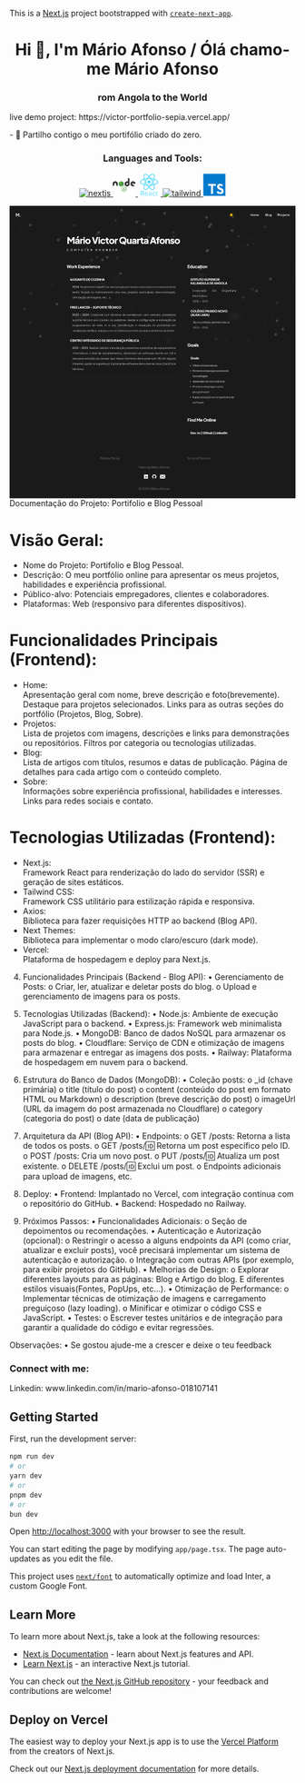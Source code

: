 This is a [Next.js](https://nextjs.org/) project bootstrapped with [`create-next-app`](https://github.com/vercel/next.js/tree/canary/packages/create-next-app).

<h1 align="center">Hi 👋, I'm Mário Afonso / Ólá chamo-me Mário Afonso</h1>
<h3 align="center">rom Angola to the World</h3>

<p> live demo project: https://victor-portfolio-sepia.vercel.app/
 </p>
- 🤝 Partilho contigo o meu portifólio criado do zero.

<h3 align="center">Languages and Tools:</h3>
<p align="center"> <a href="https://nextjs.org/" target="_blank" rel="noreferrer"> <img src="https://cdn.worldvectorlogo.com/logos/nextjs-2.svg" alt="nextjs" width="40" height="40"/> </a> <a href="https://nodejs.org" target="_blank" rel="noreferrer"> <img src="https://raw.githubusercontent.com/devicons/devicon/master/icons/nodejs/nodejs-original-wordmark.svg" alt="nodejs" width="40" height="40"/> </a>  <a href="https://reactjs.org/" target="_blank" rel="noreferrer"> <img src="https://raw.githubusercontent.com/devicons/devicon/master/icons/react/react-original-wordmark.svg" alt="react" width="40" height="40"/> </a> <a href="https://tailwindcss.com/" target="_blank" rel="noreferrer"> <img src="https://www.vectorlogo.zone/logos/tailwindcss/tailwindcss-icon.svg" alt="tailwind" width="40" height="40"/> </a> <a href="https://www.typescriptlang.org/" target="_blank" rel="noreferrer"> <img src="https://raw.githubusercontent.com/devicons/devicon/master/icons/typescript/typescript-original.svg" alt="typescript" width="40" height="40"/> </a> </p>
<img src="/src/app/icons/screenshot.png" align="center">
Documentação do Projeto: Portifolio e Blog Pessoal

<h1>Visão Geral:</h1>    
<ul>
<li>Nome do Projeto: Portifolio e Blog Pessoal.</li>
<li>Descrição: O meu portfólio online para apresentar os meus projetos, habilidades e experiência profissional.</li>
<li>Público-alvo: Potenciais empregadores, clientes e colaboradores.</li>
<li>Plataformas: Web (responsivo para diferentes dispositivos).</li>
</ul>

<h1>Funcionalidades Principais (Frontend):</h1>
<ul>
<li>Home:</li>
Apresentação geral com nome, breve descrição e foto(brevemente).
Destaque para projetos selecionados.
Links para as outras seções do portfólio (Projetos, Blog, Sobre).
<li>Projetos:</li>
Lista de projetos com imagens, descrições e links para demonstrações ou repositórios.
Filtros por categoria ou tecnologias utilizadas.
<li>Blog:</li>
Lista de artigos com títulos, resumos e datas de publicação.
   Página de detalhes para cada artigo com o conteúdo completo.
   <li>Sobre:</li>
   Informações sobre experiência profissional, habilidades e interesses.
   Links para redes sociais e contato.

</ul>

<h1> Tecnologias Utilizadas (Frontend):</h1>
  <ul>
  <li>Next.js:</li>
  Framework React para renderização do lado do servidor (SSR) e geração de sites estáticos.
</li>
     <li>Tailwind CSS:</li> Framework CSS utilitário para estilização rápida e responsiva.

<li>Axios:</li>Biblioteca para fazer requisições HTTP ao backend (Blog API).

<li>Next Themes:</li> Biblioteca para implementar o modo claro/escuro (dark mode).

<li>Vercel:</li>Plataforma de hospedagem e deploy para Next.js.

  </ul>

4. Funcionalidades Principais (Backend - Blog API):
   • Gerenciamento de Posts:
   o Criar, ler, atualizar e deletar posts do blog.
   o Upload e gerenciamento de imagens para os posts.

5. Tecnologias Utilizadas (Backend):
   • Node.js: Ambiente de execução JavaScript para o backend.
   • Express.js: Framework web minimalista para Node.js.
   • MongoDB: Banco de dados NoSQL para armazenar os posts do blog.
   • Cloudflare: Serviço de CDN e otimização de imagens para armazenar e entregar as imagens dos posts.
   • Railway: Plataforma de hospedagem em nuvem para o backend.

6. Estrutura do Banco de Dados (MongoDB):
   • Coleção posts:
   o \_id (chave primária)
   o title (título do post)
   o content (conteúdo do post em formato HTML ou Markdown)
   o description (breve descrição do post)
   o imageUrl (URL da imagem do post armazenada no Cloudflare)
   o category (categoria do post)
   o date (data de publicação)

7. Arquitetura da API (Blog API):
   • Endpoints:
   o GET /posts: Retorna a lista de todos os posts.
   o GET /posts/:id: Retorna um post específico pelo ID.
   o POST /posts: Cria um novo post.
   o PUT /posts/:id: Atualiza um post existente.
   o DELETE /posts/:id: Exclui um post.
   o Endpoints adicionais para upload de imagens, etc.

8. Deploy:
   • Frontend: Implantado no Vercel, com integração contínua com o repositório do GitHub.
   • Backend: Hospedado no Railway.

9. Próximos Passos:
   • Funcionalidades Adicionais:
   o Seção de depoimentos ou recomendações.
   • Autenticação e Autorização (opcional):
   o Restringir o acesso a alguns endpoints da API (como criar, atualizar e excluir posts), você precisará implementar um sistema de autenticação e autorização.
   o Integração com outras APIs (por exemplo, para exibir projetos do GitHub).
   • Melhorias de Design:
   o Explorar diferentes layouts para as páginas: Blog e Artigo do blog. E diferentes estilos visuais(Fontes, PopUps, etc…).
   • Otimização de Performance:
   o Implementar técnicas de otimização de imagens e carregamento preguiçoso (lazy loading).
   o Minificar e otimizar o código CSS e JavaScript.
   • Testes:
   o Escrever testes unitários e de integração para garantir a qualidade do código e evitar regressões.

Observações:
• Se gostou ajude-me a crescer e deixe o teu feedback

<h3 align="left">Connect with me:</h3>
<p align="left"> Linkedin: www.linkedin.com/in/mario-afonso-018107141
</p>

## Getting Started

First, run the development server:

```bash
npm run dev
# or
yarn dev
# or
pnpm dev
# or
bun dev
```

Open [http://localhost:3000](http://localhost:3000) with your browser to see the result.

You can start editing the page by modifying `app/page.tsx`. The page auto-updates as you edit the file.

This project uses [`next/font`](https://nextjs.org/docs/basic-features/font-optimization) to automatically optimize and load Inter, a custom Google Font.

## Learn More

To learn more about Next.js, take a look at the following resources:

- [Next.js Documentation](https://nextjs.org/docs) - learn about Next.js features and API.
- [Learn Next.js](https://nextjs.org/learn) - an interactive Next.js tutorial.

You can check out [the Next.js GitHub repository](https://github.com/vercel/next.js/) - your feedback and contributions are welcome!

## Deploy on Vercel

The easiest way to deploy your Next.js app is to use the [Vercel Platform](https://vercel.com/new?utm_medium=default-template&filter=next.js&utm_source=create-next-app&utm_campaign=create-next-app-readme) from the creators of Next.js.

Check out our [Next.js deployment documentation](https://nextjs.org/docs/deployment) for more details.
